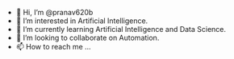 - 👋 Hi, I’m @pranav620b
- 👀 I’m interested in Artificial Intelligence.
- 🌱 I’m currently learning Artificial Intelligence and Data Science.
- 💞️ I’m looking to collaborate on Automation.
- 📫 How to reach me ...

<!---
pranav620b/pranav620b is a ✨ special ✨ repository because its `README.md` (this file) appears on your GitHub profile.
You can click the Preview link to take a look at your changes.
--->
